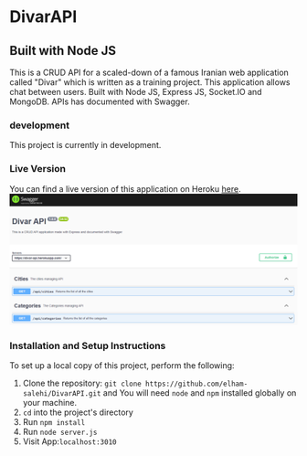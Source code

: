 # DivarAPI
## Built with Node JS

This is a CRUD API for a scaled-down of a famous Iranian web application called "Divar" which is written as a training project. This application allows chat between users. Built with Node JS, Express JS, Socket.IO and MongoDB. APIs has documented with Swagger.

### development
This project is currently in development.

### Live Version

You can find a live version of this application on Heroku [here](https://divar-api.herokuapp.com).
![DivarAPI Main Page](/public/images/DivarAPI-screenshot.png)

### Installation and Setup Instructions

To set up a local copy of this project, perform the following:

  1. Clone the repository: `git clone https://github.com/elham-salehi/DivarAPI.git` and You will need `node` and `npm` installed globally on your machine.
  2. `cd` into the project's directory
  3. Run `npm install`
  4. Run `node server.js`
  5. Visit App:`localhost:3010`  
